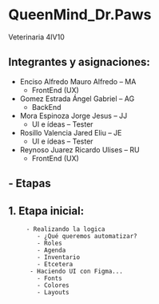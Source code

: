 # QueenMind_Dr.Paws
Veterinaria 4IV10

## Integrantes y asignaciones:
   - Enciso Alfredo Mauro Alfredo – MA
      - FrontEnd (UX)
   - Gomez Estrada Ángel Gabriel – AG
      - BackEnd 
   - Mora Espinoza Jorge Jesus – JJ
      - UI e ídeas – Tester
   - Rosillo Valencia Jared Eliu – JE
      - UI e ídeas – Tester
   - Reynoso Juarez Ricardo Ulises – RU
      - FrontEnd (UX)
   
## - Etapas   
   ## 1.  Etapa inicial:
         - Realizando la logica
            - ¿Qué queremos automatizar?
            - Roles
            - Agenda
            - Inventario
            - Etcetera
          - Haciendo UI con Figma...
            - Fonts
            - Colores
            - Layouts

